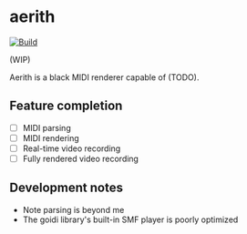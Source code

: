 # aerith

[![Build](https://github.com/Hri7566/aerith/actions/workflows/go.yml/badge.svg)](https://github.com/Hri7566/aerith)

(WIP)

Aerith is a black MIDI renderer capable of (TODO).

## Feature completion

- [ ] MIDI parsing
- [ ] MIDI rendering
- [ ] Real-time video recording
- [ ] Fully rendered video recording

## Development notes

- Note parsing is beyond me
- The goidi library's built-in SMF player is poorly optimized
